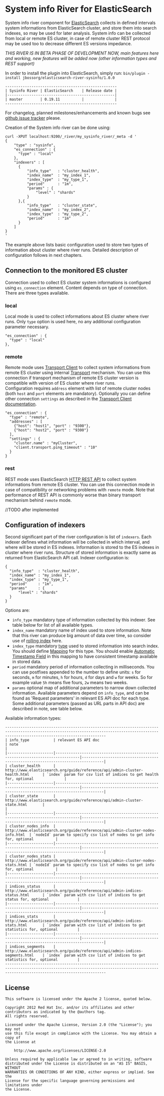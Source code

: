 System info River for ElasticSearch
===================================

System info river component for [ElasticSearch](http://www.elasticsearch.org) collects in defined intervals system informations from ElasticSearch cluster, and store them into search indexes, so may be used for later analysis.
System info can be collected from local or remote ES cluster, in case of remote cluster REST protocol may be used too to decrease different ES versions impedance.

*THIS RIVER IS IN BETA PHASE OF DEVELOPMENT NOW, main features here and working, new features will be added now (other information types and REST support)*

In order to install the plugin into ElasticSearch, simply run: `bin/plugin -install jbossorg/elasticsearch-river-sysinfo/1.0.0`

	---------------------------------------------------
	| Sysinfo River | ElasticSearch    | Release date |
	|-------------------------------------------------|
	| master        | 0.19.11          |              |
	---------------------------------------------------

For changelog, planned milestones/enhancements and known bugs see [github issue tracker](https://github.com/jbossorg/elasticsearch-river-sysinfo/issues) please.

Creation of the System info river can be done using:

	curl -XPUT localhost:9200/_river/my_sysinfo_river/_meta -d '
	{
	    "type" : "sysinfo",
	    "es_connection" : {
	      "type" : "local"
	    },
	    "indexers" : [
	      {
	          "info_type"   : "cluster_health",
	          "index_name"  : "my_index_1",
	          "index_type"  : "my_type_1",
	          "period"      : "1m",
	          "params" : {
	              "level" : "shards"
	          }
	      },{
	          "info_type"   : "cluster_state",
	          "index_name"  : "my_index_2",
	          "index_type"  : "my_type_2",
	          "period"      : "1m"
	      }
	    ]
	}
	'

The example above lists basic configuration used to store two types of information about cluster where river runs. Detailed description of configuration follows in next chapters.

## Connection to the monitored ES cluster
Connection used to collect ES cluster system informations is configured using `es_connection` element. Content depends on type of connection. There are three types available.  

### local
Local mode is used to collect informations about ES cluster where river runs. Only `type` option is used here, no any additional configuration parameter necessary.

	"es_connection" : {
	  "type" : "local"
	},

### remote
Remote mode uses [Transport Client](http://www.elasticsearch.org/guide/reference/java-api/client.html) to collect system informations from remote ES cluster using internal [Transport](http://www.elasticsearch.org/guide/reference/modules/transport.html) mechanism.
You can use this connection if transport mechanism of remote ES cluster version is compatible with version of ES cluster where river runs.  
Configuration requires `address` element with list of remote cluster nodes (both `host` and `port` elements are mandatory). 
Optionally you can define other connection `settings` as described in the [Transport Client documentation](http://www.elasticsearch.org/guide/reference/java-api/client.html). 

	"es_connection" : {
	  "type" : "remote",
	  "addresses" : [
	    {"host": "host1", "port" : "9300"},
	    {"host": "host2", "port" : "9300"}
	  ],
	  "settings" : {
	    "cluster.name" : "myCluster",
	    "client.transport.ping_timeout" : "10"
	  }
 	}

### rest
REST mode uses ElasticSearch [HTTP REST API](http://www.elasticsearch.org/guide/reference/modules/http.html) to collect system informations from remote ES cluster.
You can use this connection mode in case of compatibility or networking problems with `remote` mode. Note that performance of REST API is commonly worse than binary transport mechanism behind `remote` mode.

//TODO after implemented

## Configuration of indexers
Second significant part of the river configuration is list of `indexers`. Each indexer defines what information will be collected in which interval, and where will be stored in ES indexes.
Information is stored to the ES indexes in cluster where river runs. Structure of stored information is exactly same as returned from ElasticSearch API call.
Indexer configuration is:

	{
	  "info_type"  : "cluster_health",
	  "index_name" : "my_index_1",
	  "index_type" : "my_type_1",
	  "period"     : "1m",
	  "params"     : {
	      "level" : "shards"
	  }
	}

Options are:
	
* `info_type` mandatory type of information collected by this indexer. See table below for list of all available types.
* `index_name` mandatory name of index used to store information. Note that this river can produce big amount of data over time, so consider use of [rolling index](http://github.com/elasticsearch/elasticsearch/issues/1500) here.
* `index_type` mandatory [type](http://www.elasticsearch.org/guide/appendix/glossary.html#type) used to stored information into search index. You should define [Mapping](http://www.elasticsearch.org/guide/reference/mapping/) for this type. You should enable [Automatic Timestamp Field](http://www.elasticsearch.org/guide/reference/mapping/timestamp-field.html) in this mapping to have consistent timestamp available in stored data.
* `period` mandatory period of information collecting in milliseconds. You can use postfixes appended to the number to define units: `s` for seconds, `m` for minutes, `h` for hours, `d` for days and `w` for weeks. So for example value `5h` means five fours, `2w` means two weeks.
* `params` optional map of additional parameters to narrow down collected information. Available parameters depend on `info_type`, and can be found as 'Request parameters' in relevant ES API doc for each type. Some additional parameters (passed as URL parts in API doc) are described in note, see table below.

Available information types:

	------------------------------------------------------------------------------------------------------------------------------------------------------------------------------------------
	| info_type           | relevant ES API doc                                                             | note                                                                           |  
	|---------------------|---------------------------------------------------------------------------------|--------------------------------------------------------------------------------| 
	| cluster_health      | http://www.elasticsearch.org/guide/reference/api/admin-cluster-health.html      | `index` param for csv list of indices to get health for, optional              |
	|---------------------|---------------------------------------------------------------------------------|--------------------------------------------------------------------------------|
	| cluster_state       | http://www.elasticsearch.org/guide/reference/api/admin-cluster-state.html       |                                                                                |
	|---------------------|---------------------------------------------------------------------------------|--------------------------------------------------------------------------------|
	| cluster_nodes_info  | http://www.elasticsearch.org/guide/reference/api/admin-cluster-nodes-info.html  | `nodeId` param to specify csv list of nodes to get info for, optional          |
	|---------------------|---------------------------------------------------------------------------------|--------------------------------------------------------------------------------|
	| cluster_nodes_stats | http://www.elasticsearch.org/guide/reference/api/admin-cluster-nodes-stats.html | `nodeId` param to specify csv list of nodes to get info for, optional          |
	|---------------------|---------------------------------------------------------------------------------|--------------------------------------------------------------------------------|
	| indices_status      | http://www.elasticsearch.org/guide/reference/api/admin-indices-status.html      | `index` param with csv list of indices to get status for, optional             |
	|---------------------|---------------------------------------------------------------------------------|--------------------------------------------------------------------------------|
	| indices_stats       | http://www.elasticsearch.org/guide/reference/api/admin-indices-stats.html       | `index` param with csv list of indices to get statistics for, optional         |
	|---------------------|---------------------------------------------------------------------------------|--------------------------------------------------------------------------------|
	| indices_segments    | http://www.elasticsearch.org/guide/reference/api/admin-indices-segments.html    | `index` param with csv list of indices to get statistics for, optional         |
	------------------------------------------------------------------------------------------------------------------------------------------------------------------------------------------

License
-------

    This software is licensed under the Apache 2 license, quoted below.

    Copyright 2012 Red Hat Inc. and/or its affiliates and other contributors as indicated by the @authors tag. 
    All rights reserved.

    Licensed under the Apache License, Version 2.0 (the "License"); you may not
    use this file except in compliance with the License. You may obtain a copy of
    the License at

        http://www.apache.org/licenses/LICENSE-2.0

    Unless required by applicable law or agreed to in writing, software
    distributed under the License is distributed on an "AS IS" BASIS, WITHOUT
    WARRANTIES OR CONDITIONS OF ANY KIND, either express or implied. See the
    License for the specific language governing permissions and limitations under
    the License.
	
